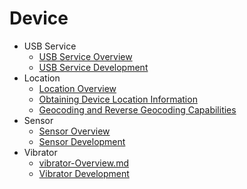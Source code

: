 # Device

- USB Service
  - [USB Service Overview](usb-overview.md)
  - [USB Service Development](usb-guidelines.md)
- Location
  - [Location Overview](device-location-overview.md)
  - [Obtaining Device Location Information](device-location-info.md)
  - [Geocoding and Reverse Geocoding Capabilities](device-location-geocoding.md)
- Sensor
  - [Sensor Overview](sensor-overview.md)
  - [Sensor Development](sensor-guidelines.md)
- Vibrator
  - [vibrator-Overview.md](vibrator-overview.md)
  - [Vibrator Development](vibrator-guidelines.md)